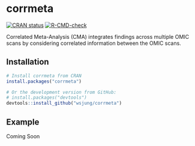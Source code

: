 
<!-- README.md is generated from README.Rmd. Please edit that file -->

# corrmeta

<!-- badges: start -->

[![CRAN
status](https://www.r-pkg.org/badges/version/corrmeta)](https://CRAN.R-project.org/package=corrmeta)
[![R-CMD-check](https://github.com/wsjung/corrmeta/actions/workflows/R-CMD-check.yaml/badge.svg)](https://github.com/wsjung/corrmeta/actions/workflows/R-CMD-check.yaml)
<!-- badges: end -->

Correlated Meta-Analysis (CMA) integrates findings across multiple OMIC
scans by considering correlated information between the OMIC scans.

## Installation

``` r
# Install corrmeta from CRAN
install.packages("corrmeta")

# Or the development version from GitHub:
# install.packages("devtools")
devtools::install_github("wsjung/corrmeta")
```

## Example

Coming Soon
